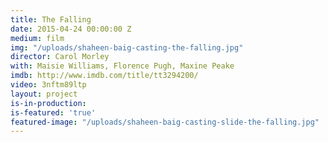 ```yaml
---
title: The Falling
date: 2015-04-24 00:00:00 Z
medium: film
img: "/uploads/shaheen-baig-casting-the-falling.jpg"
director: Carol Morley
with: Maisie Williams, Florence Pugh, Maxine Peake
imdb: http://www.imdb.com/title/tt3294200/
video: 3nftm89ltp
layout: project
is-in-production: 
is-featured: 'true'
featured-image: "/uploads/shaheen-baig-casting-slide-the-falling.jpg"
---
```



